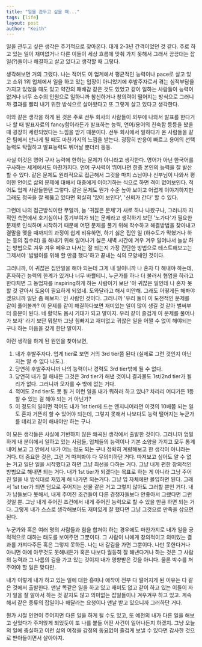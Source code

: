 ```yaml
---
title: "일을 관두고 싶을 때..."
tags: [life]
layout: post
author: "Keith"
---
```


일을 관두고 싶은 생각은 주기적으로 찾아온다. 대개 2-3년 간격이었던 것 같다. 주로 하고 있는 일이 재미없거나 다른 이들이 세상 흐름에 맞춰 가지 못해서 그래서 끙끙대는 잡일(?)들이나 해결하고 살고 있다고 생각할 때 그렇다. 

생각해보면 거의 그랬다. 나는 적어도 이 업계에서 평균적인 능력이나 pace로 살고 있고 소위 1위 업체에서 일을 하고 있는 입장이 아니었기에 후발주자로서 겪는 심적부담을 가지고 있었을 때도 있고 약간의 패배감 같은 것도 있었고 같이 일하는 사람들이 능력이 없거나 너무 소수의 인원으로 일하니까 참신하거나 창의력이 떨어지는 방식으로 그러니까 결과를 빨리 내기 위한 방식으로 살아왔다고 또 그렇게 살고 있다고 생각한다.

이와 같은 생각을 하게 된 것은 주로 선두 회사의 사람들이 외부에 나와서 발표를 한다거나 할 때 발표자료의 fancy함이라든가 발표하는 능력, 언어/용어의 친숙함 등등을 봤을 때 굉장히 세련되었다는 느낌을 받기 때문이다. 선두 회사에서 일하다가 온 사람들을 같은 팀에서 만나게 될 때도 마찬가지의 느낌을 받는다. 굉장히 반응이 빠르고 용어의 선택 능력도 탁월하고 발표능력도 뛰어날 뿐더러 등등.

사실 이것은 영어 구사 능력에 한하는 문제가 아니라고 생각한다. 영어가 아닌 한국어를 구사하는 세계에서도 마찬가지다. 언어 구사력이 뛰어나면 한층 본인의 능력을 잘 발산할 수 있다. 같은 문제도 원리적으로 접근해서 그것을 마치 스님이나 신부님이 나와서 평이한 언어로 삶의 문제에 대해서 대중에게 이야기하는 식으로 하면 격이 없어보인다. 적어도 업계 사람들한텐 그렇다. 같은 문제도 뭔가 수준 높아 보이고 어렵게 이야기하지만 그래도 정곡을 잘 꿰뚫고 있다면 확실히 '있어 보인다', '신뢰가 간다' 할 수 있다. 

그런데 나의 접근방식이란 무얼까, 늘 '귀찮은 문제'가 새로 하나 나왔구나, 그러니까 지적인 측면에서 호기심이나 동기부여가 되는 문제라고 생각하기 보단 '노가다'가 필요한 문제로 인식하며 시작하기 때문에 어떤 문제를 풀기 위해 착수하고 해결방법을 찾아내고 결말을 맺을 때까지의 과정이 쉽게 비유하면, 하기 싫은 집안 일 (하수도가 막혔거나 하는 등의 집수리) 을 해내기 위해 일어나기 싫은 새벽 시간에 겨우 겨우 일어나서 늘상 하는 방법으로 겨우 겨우 떼우고 나서는 잘 되는지 가장 간단한 방법으로 테스트해보고는 그제서야 '밥벌이를 위해 할 만큼 했다'하고 끝내는 식의 모양새인 것이다. 

그러니까, 이 귀찮은 집안일을 해야 되는데 그게 내 일이니까 나 혼자 다 해내야 하는데, 혼자하긴 능력의 한계가 있거나 너무 바쁠테니, 누군가를 하나 더 불러서 협업을 하라고 한다치면 그 동업자를 inspiring하게 하는 사람이기 보단 '아 귀찮은 일인데 나 혼자 못할 것 같아서 도움이 필요하게 되었네. 도와달라고 해서 미안해. 그래도 어떻게든 해봐야겠으니까 일단 좀 해보자.' 인 사람인 것이다. 그러니까 '우리 둘이 이 도전적인 문제를 같이 풀어볼까? 이 문제를 같이 해결하다보면 재미있는 일이 많이 생길 것 같아 벌써부터 흥분이 된다. 네 활약도 몹시 기대가 되고 말이지. 우리 같이 즐겁게 이 문제를 풀어나가 보자' 라기 보단 뭐랄까 그냥 힘빠지고 재미없고 귀찮은 일을 어쩔 수 없이 해야되는 구나 하는 마음을 갖게 한단 말이지.

이런 생각을 하게 된 원인을 찾아보면, 

1. 내가 후발주자다. 업계 tier로 보면 거의 3rd tier쯤 된다 (실제로 그런 것인지 아닌지는 알 수 없다 나도.).
2. 당연히 후발주자니까 나의 능력이나 경력도 3rd tier밖에 될 수 없다.
3. 당연히 내가 뭘 해내든 그것은 3rd tier가 해낸 것이니 결과물도 1st/2nd tier가 될 리가 없다. 그러니까 모자를 수 밖에 없는 거다.
4. 적어도 2nd tier도 못 될 거 이런 일을 내가 뭐하러 하고 있나? 차라리 어디가든 1등 할 수 있는 걸 해야 되는 거 아닌가?
5. 이 정도의 일이면 적어도 내가 1st tier에 드는 엔지니어라면 이것의 10배쯤 되는 일도 혼자 거뜬히 할 수 있어야 되는데, 그렇지 못해서 나보다도 능력 떨어지는 누군가를 데리고 같이 해내야만 하는 구나. 

이 모든 생각들은 사실에 기반하지 않은 왜곡된 생각에서 출발한 것이다. 그러니까 엄밀하게 내 분야에서 일하고 있는 사람들, 업체들의 능력이나 기본 소양을 가지고 모두 통계내어 보고 그 안에서 내가 어느 정도 되는 구나 정확히 계량해보고 한 생각이 아니라는 거다. 더 중요한 것은, 그런 거 따져봐야 다 무의미하단 거다. 따져보고 싶어도 알 수 없는 거고 일단 일을 시작했다고 하면 그냥 최선을 다하는 거다. 그냥 내게 편한 창의적인 방법으로 해내면 되는 거다. 내가 1st tier가 되겠다는 목표로 하는 게 아니라 그냥 주어진 일을 내 방식대로 재밌게 해 나가면 되는거다. 그냥 입 자체에만 몰입하면 된다. 그래서 1st tier가 되면 덤으로 주어지는 선물 같은 거고 그렇지 않아도 그러할 뿐인 거다. 내가 남들보다 못해서, 내게 주어진 조건들이 다른 경쟁자들보다 안좋아서 그랬다면 그런 것일 뿐. 그냥 내게 주어진 조건에서 내게 주어진 능력으로 할 수 있을 만큼 하면 되는 거다. 그렇게 내가 스스로 생각해보아도 재미있게 잘 했다면 그냥 그것으로 만족을 삼으면 된다.

누군가와 혹은 여러 명의 사람들과 힘을 합쳐야 하는 경우에도 마찬가지로 내가 일을 긍적적으로 대하는 태도를 보여주면 그뿐이다. 그 사람이 나에게 창의적이고 의미있는 결과를 가져다주든 혹은 그렇지 못하든. 나는 내 갈길을 가면 그뿐이다. 나만 못한다거나 아니면 아예 아무것도 못해내든가 혹은 나보다 월등히 잘 해낸다거나 하는 것은 그 사람의 능력과 그 나름의 길을 가고 있는 것이지 내가 영향받은 것을 아니다. 물론 박수를 쳐주어야 할 일은 맞다만.

내가 이렇게 내가 하고 있는 일에 대한 흥미나 애착이 전부 다 떨어지게 된 이유는 다 같은 것에서 출발한다. 맨날 똑같은 일을 하고 있고 재미도 없고 같이 하고 있는 이들이 자기 일을 잘 알아서 하는 것 같지도 않고 의미없는 잡일들이나 겨우겨우 하고 있고. 계속해서 같은 종류의 잡일이나 해달라는 요청이나 맨날 받고 있으니까 그러하단 거다.

뭔가 시절 인연이 주어지면 다른 일을 하게 될 수도 있고, 또 예전의 내가 다른 일을 해보고 싶었다가 주저앉게 되었듯이 또 나를 붙들 어떤 사건이 일어나든지 하겠지. 그냥 오늘의 일에 충실하고 이런 삶의 여정을 감정의 동요없이 즐겁게 보낼 수 있다면 감사한 것으로 받아들이면서 살아야지.

